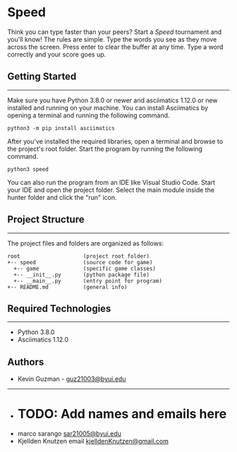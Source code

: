 # Speed

Think you can type faster than your peers? Start a <i>Speed</i>
tournament and you'll know! The rules are simple. Type the words you
see as they move across the screen. Press enter to clear the buffer at
any time. Type a word correctly and your score goes up.

## Getting Started

---

Make sure you have Python 3.8.0 or newer and asciimatics 1.12.0 or new installed
and running on your machine. You can install Asciimatics by opening a terminal
and running the following command.

```
python3 -m pip install asciimatics
```

After you've installed the required libraries, open a terminal and browse to the
project's root folder. Start the program by running the following command.

```
python3 speed
```

You can also run the program from an IDE like Visual Studio Code. Start your IDE
and open the project folder. Select the main module inside the hunter folder and
click the "run" icon.

## Project Structure

---

The project files and folders are organized as follows:

```
root                    (project root folder)
+-- speed               (source code for game)
  +-- game              (specific game classes)
  +-- __init__.py       (python package file)
  +-- __main__.py       (entry point for program)
+-- README.md           (general info)
```

## Required Technologies

---

- Python 3.8.0
- Asciimatics 1.12.0

## Authors

- Kevin Guzman - guz21003@byui.edu

---


- # TODO: Add names and emails here

* marco sarango sar21005@byui.edu
* Kjellden Knutzen email kjelldenKnutzen@gmail.com
